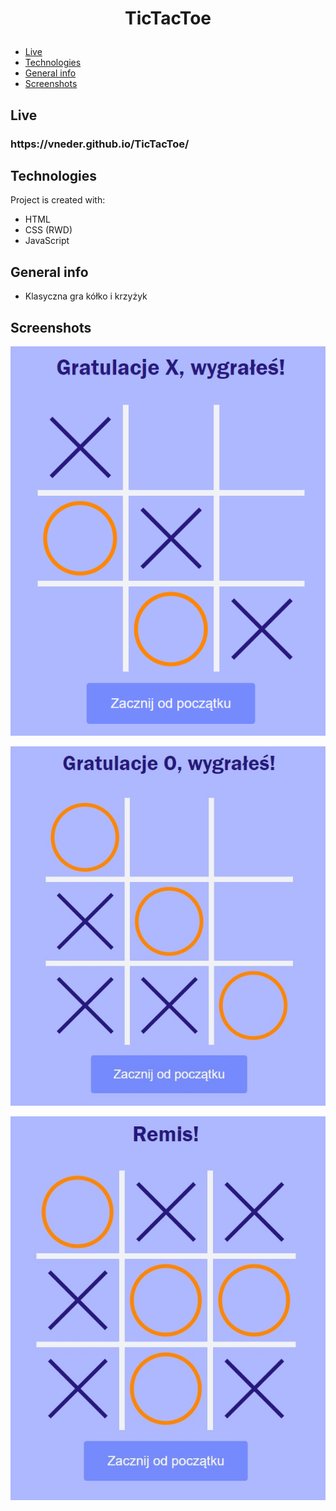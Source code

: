 <h1 alig="center">
  <p align="center">
     TicTacToe
  </p>
</h1>

* [Live](#live)
* [Technologies](#technologies)
* [General info](#general-info)
* [Screenshots](#screenshots)

## Live
<h3> https://vneder.github.io/TicTacToe/</h3>

## Technologies
Project is created with:
* HTML
* CSS (RWD)
* JavaScript

## General info
* Klasyczna gra kółko i krzyżyk

## Screenshots

<p align="center">
  <img src="Screen1.jpg" alt="Screenshot1">
</p>

<p align="center">
  <img src="Screen2.jpg" alt="Screenshot2">
</p>

<p align="center">
  <img src="Screen3.jpg" alt="Screenshot3">  
</p>
